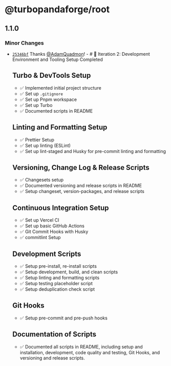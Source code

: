 # @turbopandaforge/root

## 1.1.0

### Minor Changes

- [`25346bf`](https://github.com/mugencraft/turbopandaforge/commit/25346bf35608c629d1ffa46a0f4e0bbd1b6f388f) Thanks [@AdamQuadmon](https://github.com/AdamQuadmon)! - # 🚀 Iteration 2: Development Environment and Tooling Setup Completed

  ## Turbo & DevTools Setup

  - ✅ Implemented initial project structure
  - ✅ Set up `.gitignore`
  - ✅ Set up Pnpm workspace
  - ✅ Set up Turbo
  - ✅ Documented scripts in README

  ## Linting and Formatting Setup

  - ✅ Prettier Setup
  - ✅ Set up linting (ESLint)
  - ✅ Set up lint-staged and Husky for pre-commit linting and formatting

  ## Versioning, Change Log & Release Scripts

  - ✅ Changesets setup
  - ✅ Documented versioning and release scripts in README
  - ✅ Setup changeset, version-packages, and release scripts

  ## Continuous Integration Setup

  - ✅ Set up Vercel CI
  - ✅ Set up basic GitHub Actions
  - ✅ Git Commit Hooks with Husky
  - ✅ commitlint Setup

  ## Development Scripts

  - ✅ Setup pre-install, re-install scripts
  - ✅ Setup development, build, and clean scripts
  - ✅ Setup linting and formatting scripts
  - ✅ Setup testing placeholder script
  - ✅ Setup deduplication check script

  ## Git Hooks

  - ✅ Setup pre-commit and pre-push hooks

  ## Documentation of Scripts

  - ✅ Documented all scripts in README, including setup and installation, development, code quality and testing, Git Hooks, and versioning and release scripts.
